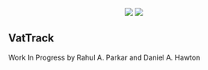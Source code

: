 <p align="center">
<img src="https://api.travis-ci.org/rahulp959/vattrack.web.svg">
<img src="https://img.shields.io/github/issues/rahulp959/vattrack.web.svg">
</p>

## VatTrack

Work In Progress by Rahul A. Parkar and Daniel A. Hawton
